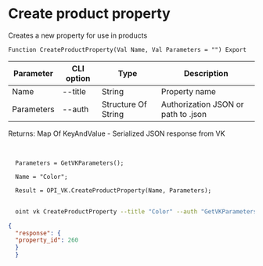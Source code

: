 ﻿---
sidebar_position: 2
---

# Create product property
 Creates a new property for use in products



`Function CreateProductProperty(Val Name, Val Parameters = "") Export`

  | Parameter | CLI option | Type | Description |
  |-|-|-|-|
  | Name | --title | String | Property name |
  | Parameters | --auth | Structure Of String | Authorization JSON or path to .json |

  
  Returns:  Map Of KeyAndValue - Serialized JSON response from VK

<br/>




```bsl title="Code example"
  Parameters = GetVKParameters();
  
  Name = "Color";
  
  Result = OPI_VK.CreateProductProperty(Name, Parameters);
```



```sh title="CLI command example"
    
  oint vk CreateProductProperty --title "Color" --auth "GetVKParameters()"

```

```json title="Result"
{
  "response": {
  "property_id": 260
  }
  }
```
